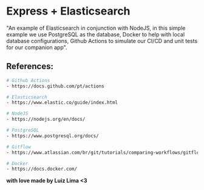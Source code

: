# Express + Elasticsearch

"An example of Elasticsearch in conjunction with NodeJS, in this simple example we use PostgreSQL as the database, Docker to help with local database configurations, Github Actions to simulate our CI/CD and unit tests for our companion app".

## References:

```bash
# Github Actions
- https://docs.github.com/pt/actions
```

```bash
# Elasticsearch
- https://www.elastic.co/guide/index.html
```

```bash
# NodeJS
- https://nodejs.org/en/docs/
```

```bash
# PostgreSQL
- https://www.postgresql.org/docs/
```

```bash
# Gitflow
- https://www.atlassian.com/br/git/tutorials/comparing-workflows/gitflow-workflow
```

```bash
# Docker
- https://docs.docker.com/
```

**with love made by Luiz Lima <3**